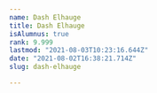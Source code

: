 ```yaml
---
name: Dash Elhauge
title: Dash Elhauge
isAlumnus: true
rank: 9.999
lastmod: "2021-08-03T10:23:16.644Z"
date: "2021-08-02T16:38:21.714Z"
slug: dash-elhauge

---
```

